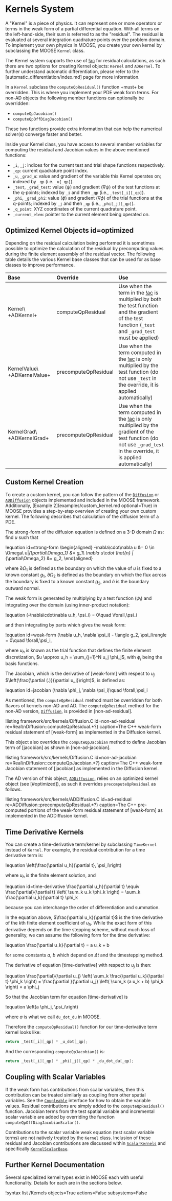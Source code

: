 # Kernels System

A "Kernel" is a piece of physics. It can represent one or more operators or terms in the weak form of
a partial differential equation.  With all terms on the left-hand-side, their sum is referred to as
the "residual". The residual is evaluated at several integration quadrature points over the problem
domain. To implement your own physics in MOOSE, you create your own kernel by subclassing the MOOSE
`Kernel` class.

The Kernel system supports the use of [!ac](AD) for residual calculations, as such
there are two options for creating Kernel objects: `Kernel` and `ADKernel`. To further understand
automatic differentiation, please refer to the [automatic_differentiation/index.md] page for more
information.

In a `Kernel` subclass the `computeQpResidual()` function +must+ be overridden.  This is where you
implement your PDE weak form terms.  For non-AD objects the following member functions can
optionally be overridden:

- `computeQpJacobian()`
- `computeQpOffDiagJacobian()`

These two functions provide extra information that can help the numerical solver(s) converge faster
and better.

Inside your Kernel class, you have access to several member variables for computing the
residual and Jacobian values in the above mentioned functions:

- `_i`, `_j`: indices for the current test and trial shape functions respectively.
- `_qp`: current quadrature point index.
- `_u`, `_grad_u`: value and gradient of the variable this Kernel operates on;
  indexed by `_qp` (i.e. `_u[_qp]`).
- `_test`, `_grad_test`: value ($\psi$) and gradient ($\nabla \psi$) of the
  test functions at the q-points; indexed by `_i` and then `_qp` (i.e., `_test[_i][_qp]`).
- `_phi`, `_grad_phi`: value ($\phi$) and gradient ($\nabla \phi$) of the
    trial functions at the q-points; indexed by `_j` and then `_qp` (i.e., `_phi[_j][_qp]`).
- `_q_point`: XYZ coordinates of the current quadrature point.
- `_current_elem`: pointer to the current element being operated on.

## Optimized Kernel Objects id=optimized

Depending on the residual calculation being performed it is sometimes possible to optimize the
calculation of the residual by precomputing values during the finite element assembly of
the residual vector. The following table details the various Kernel base classes that can be used
for as base classes to improve performance.

| Base | Override | Use |
| :- | :- | :- |
| Kernel\\ +ADKernel+ | computeQpResidual | Use when the term in the [!ac](PDE) is multiplied by both the test function and the gradient of the test function (`_test` and `_grad_test` must be applied) |
| KernelValue\\ +ADKernelValue+ | precomputeQpResidual | Use when the term computed in the [!ac](PDE) is only multiplied by the test function (do not use `_test` in the override, it is applied automatically) |
| KernelGrad\\ +ADKernelGrad+ | precomputeQpResidual | Use when the term computed in the [!ac](PDE) is only multiplied by the gradient of the test function (do not use `_grad_test` in the override, it is applied automatically) |

## Custom Kernel Creation

To create a custom kernel, you can follow the pattern of the [`Diffusion`](/Diffusion.md) or
[`ADDiffusion`](/ADDiffusion.md) objects implemented and included in the MOOSE framework.
Additionally, [Example 2](examples/custom_kernel.md optional=True) in MOOSE provides a step-by-step
overview of creating your own custom kernel. The following describes that calculation of the
diffusion term of a PDE.

The strong-form of the diffusion equation is defined on a 3-D domain $\Omega$ as: find $u$ such
that

!equation id=strong-form
\begin{aligned}
-\nabla\cdot\nabla u &= 0 \in \Omega\\
u|_{\partial\Omega_1} &= g_1\\
\nabla u\cdot \hat{n} |_{\partial\Omega_2} &= g_2,
\end{aligned}

where $\partial\Omega_1$ is defined as the boundary on which the value of $u$ is fixed to a known
constant $g_1$, $\partial\Omega_2$ is defined as the boundary on which the flux across the boundary
is fixed to a known constant $g_2$, and $\hat{n}$ is the boundary outward normal.

The weak form is generated by multiplying by a test function ($\psi_i$) and integrating over the
domain (using inner-product notation):

!equation
(-\nabla\cdot\nabla u_h, \psi_i) = 0\quad \forall\,\psi_i

and then integrating by parts which gives the weak form:

!equation id=weak-form
(\nabla u_h, \nabla \psi_i) - \langle g_2, \psi_i\rangle = 0\quad \forall\,\psi_i,

where $u_h$ is known as the trial function that defines the finite element discretization, $u
\approx u_h = \sum_{j=1}^N u_j \phi_j$, with $\phi_j$ being the basis functions.

The Jacobian, which is the derivative of [weak-form] with respect to $u_j$
$\left(\frac{\partial (.)}{\partial u_j}\right)$, is defined as:

!equation id=jacobian
(\nabla \phi_j, \nabla \psi_i)\quad \forall\,\psi_i

As mentioned, the `computeQpResidual` method must be overridden for both flavors of kernels non-AD
and AD. The `computeQpResidual` method for the non-AD version, [`Diffusion`](/Diffusion.md), is
provided in [non-ad-residual].

!listing framework/src/kernels/Diffusion.C id=non-ad-residual
         re=Real\nDiffusion::computeQpResidual.*?}
         caption=The C++ weak-form residual statement of [weak-form] as implemented in the Diffusion kernel.

This object also overrides the `computeQpJacobian` method to define Jacobian term of [jacobian] as
shown in [non-ad-jacobian].


!listing framework/src/kernels/Diffusion.C id=non-ad-jacobian
         re=Real\nDiffusion::computeQpJacobian.*?}
         caption=The C++ weak-form Jacobian statement of [jacobian] as implemented in the Diffusion kernel.


The AD version of this object, [`ADDiffusion`](/ADDiffusion.md), relies on an optimized kernel object
(see [#optimized]), as such it overrides `precomputeQpResidual` as follows.

!listing framework/src/kernels/ADDiffusion.C id=ad-residual
         re=ADDiffusion::precomputeQpResidual.*?}
         caption=The C++ pre-computed portions of the weak-form residual statement of [weak-form] as implemented in the ADDiffusion kernel.


## Time Derivative Kernels

You can create a time-derivative term/kernel by subclassing `TimeKernel` instead of `Kernel`.  For
example, the residual contribution for a time derivative term is:

!equation
\left(\frac{\partial u_h}{\partial t}, \psi_i\right)

where $u_h$ is the finite element solution, and

!equation id=time-derivative
\frac{\partial u_h}{\partial t}
\equiv
\frac{\partial}{\partial t}
\left(
    \sum_k u_k \phi_k
\right)
= \sum_k \frac{\partial u_k}{\partial t} \phi_k

because you can interchange the order of differentiation and summation.

In the equation above, $\frac{\partial u_k}{\partial t}$ is the time derivative of the $k$th finite
element coefficient of $u_h$. While the exact form of this derivative depends on the time stepping
scheme, without much loss of generality, we can assume the following form for the time derivative:

!equation
\frac{\partial u_k}{\partial t} = a u_k + b

for some constants $a$, $b$ which depend on $\Delta t$ and the timestepping method.

The derivative of equation [time-derivative] with respect to $u_j$ is then:

!equation
\frac{\partial}{\partial u_j} \left(
    \sum_k \frac{\partial u_k}{\partial t} \phi_k
\right) =
\frac{\partial }{\partial u_j} \left(
    \sum_k (a u_k + b) \phi_k
\right)
 = a \phi_j

So that the Jacobian term for equation [time-derivative] is

!equation
\left(a \phi_j, \psi_i\right)

where $a$ is what we call `du_dot_du` in MOOSE.

Therefore the `computeQpResidual()` function for our time-derivative term kernel looks like:

```cpp
return _test[_i][_qp] * _u_dot[_qp];
```

And the corresponding `computeQpJacobian()` is:

```cpp
return _test[_i][_qp] * _phi[_j][_qp] * _du_dot_du[_qp];
```

## Coupling with Scalar Variables

If the weak form has contributions from scalar variables, then this contribution can be
treated similarly as coupling from other spatial variables. See the
[`Coupleable`](/source/interfaces/Coupleable.md) interface for how to obtain the variable
values. Residual contributions are simply added to the `computeQpResidual()` function.
Jacobian terms from the test spatial variable and incremental scalar variable are added by
overriding the function `computeQpOffDiagJacobianScalar()`.

Contributions to the scalar variable weak equation (test scalar variable terms) are not
natively treated by the `Kernel` class. Inclusion of these residual and Jacobian contributions
are discussed within [`ScalarKernels`](syntax/ScalarKernels/index.md) and specifically
[`KernelScalarBase`](source/kernels/KernelScalarBase.md).

## Further Kernel Documentation

Several specialized kernel types exist in MOOSE each with useful functionality.  Details for each are
in the sections below.

!syntax list /Kernels objects=True actions=False subsystems=False
